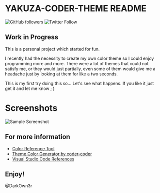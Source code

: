 # YAKUZA-CODER-THEME  README

![GitHub followers](https://img.shields.io/github/followers/DarkOwn3r?style=social) ![Twitter Follow](https://img.shields.io/twitter/follow/DarkOwn3r?style=plastic) 

## **Work in Progress** 

This is a personal project which started for fun.

I recently had the necessity to create my own color theme so I could enjoy programming more and more.
There were a lot of themes that could not satisfy me, or they would just partially, even some of them would give me a headache just by looking at them for like a two seconds.

This is my first try doing this so... Let's see what happens. If you like it just get it and let me know ; )

# Screenshots

![Sample Screenshot](https://github.com/DarkOwn3r/yakuza-coder-dark/blob/main/v0.0.1_palette%20.PNG)

## For more information

* [Color Reference Tool](https://coolors.co/)
* [Theme Color Generator by coder-coder](https://coder-coder.com/vs-code-theme-color-generator/)
* [Visual Studio Code References](https://code.visualstudio.com/api/references/theme-color)

## **Enjoy!** 
@DarkOwn3r
